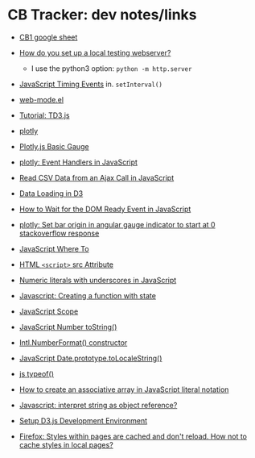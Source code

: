# CB Tracker: dev notes/links

+ [CB1 google sheet](https://docs.google.com/spreadsheets/d/1HCD0sG2usPAAy8J77Ggw2POy6r1ZtrUTBx86v_NhCIo/edit?usp=sharing)

+ [How do you set up a local testing
  webserver?](https://developer.mozilla.org/en-US/docs/Learn/Common_questions/Tools_and_setup/set_up_a_local_testing_server)
    - I use the python3 option: `python -m http.server`
+ [JavaScript Timing
  Events](https://www.w3schools.com/js/js_timing.asp) in. `setInterval()`
+ [web-mode.el](web-mode.el)

+ [Tutorial: TD3.js](https://www.tutorialsteacher.com/d3js/setup-d3js-development-environment)
+ [plotly](https://plotly.com/graphing-libraries/)
+ [Plotly.js Basic Gauge](https://codepen.io/pen)
+ [plotly: Event Handlers in JavaScript](https://plotly.com/javascript/plotlyjs-events/)
+ [Read CSV Data from an Ajax Call in
  JavaScript](https://plotly.com/javascript/ajax-call/)
+ [Data Loading in D3](https://www.tutorialsteacher.com/d3js/loading-data-from-file-in-d3js)
+ [How to Wait for the DOM Ready Event in
  JavaScript](https://orangeable.com/javascript/dom-ready-event)
+ [plotly: Set bar origin in angular gauge indicator to start at
  0](https://community.plotly.com/t/set-bar-origin-in-angular-gauge-indicator-to-start-at-0/44838)
      [stackoverflow response](https://stackoverflow.com/questions/63872153/set-the-bar-origin-in-gauge-indicator-to-start-at-0-in-plot-ly)
  
+ [JavaScript Where
  To](https://www.w3schools.com/js/js_whereto.asp)
+ [HTML `<script>` src Attribute](https://www.w3schools.com/tags/att_script_src.asp)
+ [Numeric literals with underscores in JavaScript](https://stackoverflow.com/questions/69525292/numeric-literals-with-underscores-in-javascript)
+ [Javascript: Creating a function with
  state](https://stackoverflow.com/questions/8161671/javascript-creating-a-function-with-state)
+ [JavaScript Scope](https://www.w3schools.com/js/js_scope.asp)
+ [JavaScript Number
  toString()](https://www.w3schools.com/jsref/jsref_tostring_number.asp)
+ [Intl.NumberFormat() constructor](https://developer.mozilla.org/en-US/docs/Web/JavaScript/Reference/Global_Objects/Intl/NumberFormat/NumberFormat)
+ [JavaScript
  Date.prototype.toLocaleString()](https://developer.mozilla.org/en-US/docs/Web/JavaScript/Reference/Global_Objects/Date/toLocaleString)
+ [js
  typeof()](https://developer.mozilla.org/en-US/docs/Web/JavaScript/Reference/Operators/typeof)
+ [How to create an associative array in JavaScript literal
  notation](https://stackoverflow.com/questions/37515959/how-to-create-an-associative-array-in-javascript-literal-notation)
+ [Javascript: interpret string as object
  reference?](https://stackoverflow.com/questions/10953303/javascript-interpret-string-as-object-reference)
+ [Setup D3.js Development
  Environment](https://www.tutorialsteacher.com/d3js/setup-d3js-development-environment)
+ [Firefox: Styles within pages are cached and don't reload. How not to cache styles in local pages?](https://support.mozilla.org/en-US/questions/1271095)
